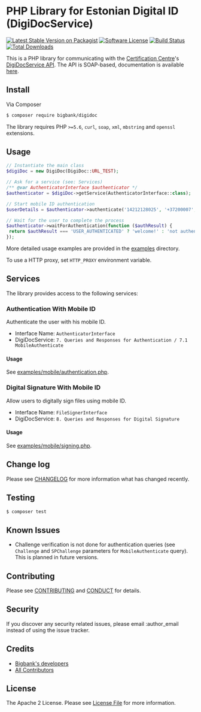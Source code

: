 # PHP Library for Estonian Digital ID (DigiDocService)

[![Latest Stable Version on Packagist][ico-version]][link-packagist]
[![Software License][ico-license]](LICENSE.md)
[![Build Status][ico-travis]][link-travis]
[![Total Downloads][ico-downloads]][link-downloads]

This is a PHP library for communicating with the [Certification Centre](https://sk.ee/en)'s [DigiDocService API][link-digidoc].
The API is SOAP-based, documentation is available [here][link-api-doc].

## Install

Via Composer

``` bash
$ composer require bigbank/digidoc
```

The library requires PHP `>=5.6`, `curl`, `soap`, `xml`, `mbstring` and `openssl` extensions.

## Usage

``` php
// Instantiate the main class
$digiDoc = new DigiDoc(DigiDoc::URL_TEST);

// Ask for a service (see: Services)
/** @var AuthenticatorInterface $authenticator */
$authenticator = $digiDoc->getService(AuthenticatorInterface::class);

// Start mobile ID authentication
$userDetails = $authenticator->authenticate('14212128025', '+37200007', 'Testimine', 'My Test App', false);

// Wait for the user to complete the process
$authenticator->waitForAuthentication(function ($authResult) {
 return $authResult === 'USER_AUTHENTICATED' ? 'welcome!' : 'not authenticated';
});
```

More detailed usage examples are provided in the [examples](examples) directory.

To use a HTTP proxy, set `HTTP_PROXY` environment variable.

## Services

The library provides access to the following services:

### Authentication With Mobile ID

Authenticate the user with his mobile ID.

- Interface Name: `AuthenticatorInterface`
- DigiDocService: `7. Queries and Responses for Authentication / 7.1 MobileAuthenticate`

#### Usage

See [examples/mobile/authentication.php](examples/mobile/authentication.php).

### Digital Signature With Mobile ID

Allow users to digitally sign files using mobile ID.

- Interface Name: `FileSignerInterface`
- DigiDocService: `8. Queries and Responses for Digital Signature`

#### Usage

See [examples/mobile/signing.php](examples/mobile/signing.php).

## Change log

Please see [CHANGELOG](CHANGELOG.md) for more information what has changed recently.

## Testing

``` bash
$ composer test
```

## Known Issues

- Challenge verification is not done for authentication queries (see `Challenge` and `SPChallenge` parameters for `MobileAuthenticate` query). This is planned in future versions.

## Contributing

Please see [CONTRIBUTING](CONTRIBUTING.md) and [CONDUCT](CONDUCT.md) for details.

## Security

If you discover any security related issues, please email :author_email instead of using the issue tracker.

## Credits

- [Bigbank's developers][link-bb-developers]
- [All Contributors][link-contributors]

## License

The Apache 2 License. Please see [License File](LICENSE.md) for more information.


[link-bb-developers]: https://github.com/orgs/bigbank-as/people
[link-contributors]: ../../contributors
[link-digidoc]: https://www.sk.ee/en/services/validity-confirmation-services/digidoc-service/
[link-api-doc]: http://www.sk.ee/upload/files/DigiDocService_spec_eng.pdf

[ico-version]: https://poser.pugx.org/bigbank/digidoc/v/stable
[ico-license]: https://poser.pugx.org/bigbank/digidoc/license
[ico-travis]: https://api.travis-ci.org/bigbank-as/digidoc.svg
[ico-downloads]: https://poser.pugx.org/bigbank/digidoc/downloads

[link-packagist]: https://packagist.org/packages/bigbank/digidoc
[link-travis]: https://travis-ci.org/bigbank-as/digidoc
[link-downloads]: https://packagist.org/packages/bigbank/digidoc